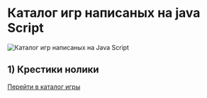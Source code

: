 # Каталог игр написаных на java Script
![Каталог игр написаных на Java Script](https://images-na.ssl-images-amazon.com/images/I/71L3XoDaAJL.png)

## 1) Крестики нолики


   [Перейти в каталог игры](https://github.com/donabilardo/game_js/tree/master/tic-tac-toe "Крестики нолики на Java Script")
   

